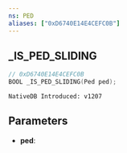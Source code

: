 ```yaml
---
ns: PED
aliases: ["0xD6740E14E4CEFC0B"]
---
```

## _IS_PED_SLIDING

```c
// 0xD6740E14E4CEFC0B
BOOL _IS_PED_SLIDING(Ped ped);
```

```
NativeDB Introduced: v1207
```

## Parameters
* **ped**:
